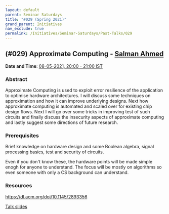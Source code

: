 ```yaml
---
layout: default
parent: Seminar Saturdays
title: "#029 (Spring 2021)"
grand_parent: Initiatives
nav_exclude: true
permalink: /Initiatives/Seminar-Saturdays/Past-Talks/029
---
```


(#029) **Approximate Computing** - [Salman Ahmed](mailto:salman.ahmed@research.iiit.ac.in)
------------

**Date and Time**: [08-05-2021, 20:00 - 21:00 IST]()

### Abstract
Approximate Computing is used to exploit error resilience of the application to optimise hardware architectures. I will discuss some techniques on approximation and how it can improve underlying designs. Next how approximate computing is automated and scaled over for existing chip design flows. Next I will go over some tricks in improving test of such circuits and finally discuss the insecurity aspects of approximate computing and lastly suggest some directions of future research.

### Prerequisites
Brief knowledge on hardware design and some Boolean algebra, signal processing basics, test and security of circuits.

Even if you don't know these, the hardware points will be made simple enogh for anyone to understand. The focus will be mostly on algorithms so even someone with only a CS background can understand.


### Resources
https://dl.acm.org/doi/10.1145/2893356

[Talk slides](./slides_029.pdf)

<!-- <iframe width="600" height="400" src="https://www.youtube.com/watch?v=yQnGdkNhJQk" frameborder="0" allow="accelerometer; autoplay; clipboard-write; encrypted-media; gyroscope; picture-in-picture" allowfullscreen></iframe> -->


